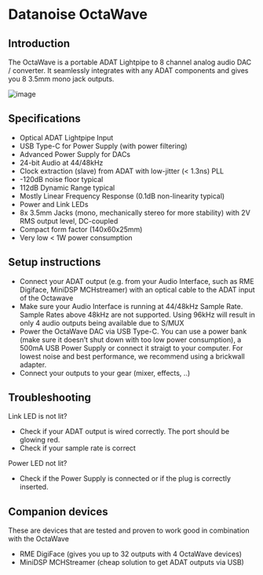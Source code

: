 # Datanoise OctaWave

## Introduction
The OctaWave is a portable ADAT Lightpipe to 8 channel analog audio DAC / converter. It seamlessly integrates with any ADAT components and gives you 8 3.5mm mono jack outputs.

![image](https://user-images.githubusercontent.com/6614616/236771236-a3d9f3f3-1a77-4650-a1be-34c1e42ce53b.png)

## Specifications

* Optical ADAT Lightpipe Input
* USB Type-C for Power Supply (with power filtering)
* Advanced Power Supply for DACs
* 24-bit Audio at 44/48kHz
* Clock extraction (slave) from ADAT with low-jitter (< 1.3ns) PLL
* -120dB noise floor typical
* 112dB Dynamic Range typical
* Mostly Linear Frequency Response (0.1dB non-linearity typical)
* Power and Link LEDs
* 8x 3.5mm Jacks (mono, mechanically stereo for more stability) with 2V RMS output level, DC-coupled
* Compact form factor (140x60x25mm)
* Very low < 1W power consumption

## Setup instructions

* Connect your ADAT output (e.g. from your Audio Interface, such as RME Digiface, MiniDSP MCHstreamer) with an optical cable to the ADAT input of the Octawave
* Make sure your Audio Interface is running at 44/48kHz Sample Rate. Sample Rates above 48kHz are not supported. Using 96kHz will result in only 4 audio outputs being available due to S/MUX
* Power the OctaWave DAC via USB Type-C. You can use a power bank (make sure it doesn’t shut down with too low power consumption), a 500mA USB Power Supply or connect it straigt to your computer. For lowest noise and best performance, we recommend using a brickwall adapter.
* Connect your outputs to your gear (mixer, effects, ..)

## Troubleshooting

Link LED is not lit?
* Check if your ADAT output is wired correctly. The port should be glowing red.
* Check if your sample rate is correct

Power LED not lit?
* Check if the Power Supply is connected or if the plug is correctly inserted.

## Companion devices

These are devices that are tested and proven to work good in combination with the OctaWave

* RME DigiFace (gives you up to 32 outputs with 4 OctaWave devices)
* MiniDSP MCHStreamer (cheap solution to get ADAT outputs via USB)
